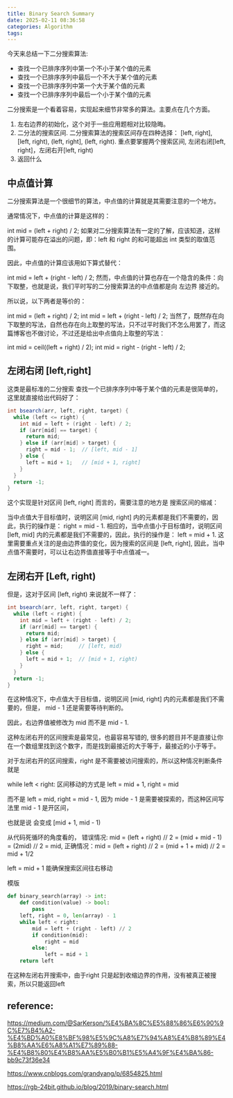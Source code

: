 ```yaml
---
title: Binary Search Summary
date: 2025-02-11 08:36:58
categories: Algorithm
tags:
---
```


今天来总结一下二分搜索算法:

* 查找一个已排序序列中第一个不小于某个值的元素
* 查找一个已排序序列中最后一个不大于某个值的元素
* 查找一个已排序序列中第一个大于某个值的元素
* 查找一个已排序序列中最后一个小于某个值的元素

二分搜索是一个看着容易，实现起来细节非常多的算法。主要点在几个方面。

1. 左右边界的初始化，这个对于一些应用题相对比较隐晦。
2. 二分法的搜索区间. 二分搜索算法的搜索区间存在四种选择： [left, right], [left, right), (left, right], (left, right). 重点要掌握两个搜索区间, 左闭右闭[left, right]，左闭右开[left, right)
3. 返回什么

## 中点值计算
二分搜索算法是一个很细节的算法，中点值的计算就是其需要注意的一个地方。

通常情况下，中点值的计算是这样的：

int mid = (left + right) / 2;
如果对二分搜索算法有一定的了解，应该知道，这样的计算可能存在溢出的问题，即：left 和 right 的和可能超出 int 类型的取值范围。

因此，中点值的计算应该用如下算式替代：

int mid = left + (right - left) / 2;
然而，中点值的计算也存在一个隐含的条件：向下取整，也就是说，我们平时写的二分搜索算法的中点值都是向 左边界 接近的。

所以说，以下两者是等价的：

int mid = (left + right) / 2;
int mid = left + (right - left) / 2;
当然了，既然存在向下取整的写法，自然也存在向上取整的写法，只不过平时我们不怎么用罢了，而这篇博客也不做讨论，不过还是给出中点值向上取整的写法：

int mid = ceil((left + right) / 2);
int mid = right - (right - left) / 2;


## 左闭右闭 [left,right]
这类是最标准的二分搜索
查找一个已排序序列中等于某个值的元素是很简单的，这里就直接给出代码好了：

```java
int bsearch(arr, left, right, target) {
  while (left <= right) {
    int mid = left + (right - left) / 2;
    if (arr[mid] == target) {
      return mid;
    } else if (arr[mid] > target) {
      right = mid - 1;  // [left, mid - 1]
    } else {
      left = mid + 1;   // [mid + 1, right]
    }
  }
  return -1;
}
```
这个实现是针对区间 [left, right] 而言的，需要注意的地方是 搜索区间的缩减：

当中点值大于目标值时，说明区间 [mid, right] 内的元素都是我们不需要的，因此，执行的操作是： right = mid - 1.
相应的，当中点值小于目标值时，说明区间 [left, mid] 内的元素都是我们不需要的，因此，执行的操作是： left = mid + 1.
这里需要重点关注的是由边界值的变化，因为搜索的区间是 [left, right], 因此，当中点值不需要时，可以让右边界值直接等于中点值减一。

## 左闭右开 [Left, right)
但是，这对于区间 [left, right) 来说就不一样了：

```java
int bsearch(arr, left, right, target) {
  while (left < right) {
    int mid = left + (right - left) / 2;
    if (arr[mid] == target) {
      return mid;
    } else if (arr[mid] > target) {
      right = mid;     // [left, mid)
    } else {
      left = mid + 1;  // [mid + 1, right)
    }
  }
  return -1;
}
```
在这种情况下，中点值大于目标值，说明区间 [mid, right] 内的元素都是我们不需要的，但是， mid - 1 还是需要等待判断的。

因此，右边界值被修改为 mid 而不是 mid - 1.

这种左闭右开的区间搜索是最常见，也最容易写错的, 很多的题目并不是直接让你在一个数组里找到这个数字，而是找到最接近的大于等于，最接近的小于等于。

对于左闭右开的区间搜索，right 是不需要被访问搜索的，所以这种情况判断条件就是

while left < right:
区间移动的方式是 left = mid + 1, right = mid

而不是 left = mid, right = mid - 1, 因为 mide - 1 是需要被探索的，而这种区间写法里 mid - 1 是开区间，

也就是说 会变成 [mid + 1, mid - 1)

从代码死循环的角度看的，
错误情况: mid = (left + right) // 2 = (mid + mid - 1) = (2mid) // 2 = mid,
正确情况：mid = (left + right) // 2 = (mid + 1 + mid) // 2 =  mid + 1/2

left = mid + 1 能确保搜索区间往右移动

模版
```python
def binary_search(array) -> int:
    def condition(value) -> bool:
        pass
    left, right = 0, len(array) - 1
    while left < right:
        mid = left + (right - left) // 2
        if condition(mid):
            right = mid
        else:
            left = mid + 1
    return left
``` 

在这种左闭右开搜索中，由于right 只是起到收缩边界的作用，没有被真正被搜索，所以只能返回left



## reference:
https://medium.com/@SarKerson/%E4%BA%8C%E5%88%86%E6%90%9C%E7%B4%A2-%E4%BD%A0%E8%BF%98%E5%9C%A8%E7%94%A8%E4%B8%89%E4%B8%AA%E6%A8%A1%E7%89%88-%E4%B8%80%E4%B8%AA%E5%B0%B1%E5%A4%9F%E4%BA%86-bb9c73f36e34

https://www.cnblogs.com/grandyang/p/6854825.html

https://rgb-24bit.github.io/blog/2019/binary-search.html
